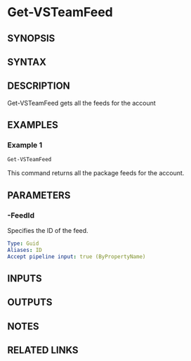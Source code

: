 <!-- #include "./common/header.md" -->

# Get-VSTeamFeed

## SYNOPSIS

<!-- #include "./synopsis/Get-VSTeamFeed.md" -->

## SYNTAX

## DESCRIPTION

Get-VSTeamFeed gets all the feeds for the account

## EXAMPLES

### Example 1

```powershell
Get-VSTeamFeed
```

This command returns all the package feeds for the account.

## PARAMETERS

### -FeedId

Specifies the ID of the feed.

```yaml
Type: Guid
Aliases: ID
Accept pipeline input: true (ByPropertyName)
```

## INPUTS

## OUTPUTS

## NOTES

<!-- #include "./common/prerequisites.md" -->

## RELATED LINKS

<!-- #include "./common/related.md" -->
